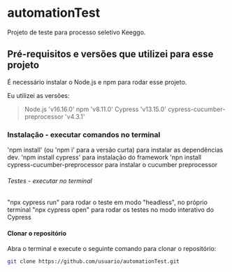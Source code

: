 # automationTest

Projeto de teste para processo seletivo Keeggo.

## Pré-requisitos e versões que utilizei para esse projeto

É necessário instalar o Node.js e npm para rodar esse projeto.

  Eu utilizei as versões:
> Node.js 'v16.16.0'
> npm 'v8.11.0'
> Cypress 'v13.15.0'
> cypress-cucumber-preprocessor 'v4.3.1' 

### Instalação - executar comandos no terminal

'npm install' (ou 'npm i' para a versão curta) para instalar as dependências dev.
'npm install cypress' para instalação do framework
'npn install cypress-cucumber-preprocessor para instalar o cucumber preprocessor

###### Testes - executar no terminal

"npx cypress run" para rodar o teste em modo "headless", no próprio terminal
"npx cypress open" para rodar os testes no modo interativo do Cypress

#### Clonar o repositório

Abra o terminal e execute o seguinte comando para clonar o repositório:
```bash
git clone https://github.com/usuario/automationTest.git

